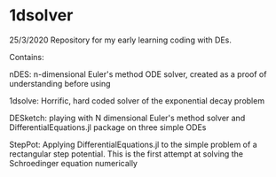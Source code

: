 # 1dsolver
25/3/2020
Repository for my early learning coding with DEs.

Contains:

nDES: n-dimensional Euler's method ODE solver, created as a proof of understanding before using

1dsolve: Horrific, hard coded solver of the exponential decay problem

DESketch: playing with N dimensional Euler's method solver
and DifferentialEquations.jl package on three simple ODEs

StepPot: Applying DifferentialEquations.jl to the simple
problem of a rectangular step potential. This is the first attempt at solving the Schroedinger equation numerically
